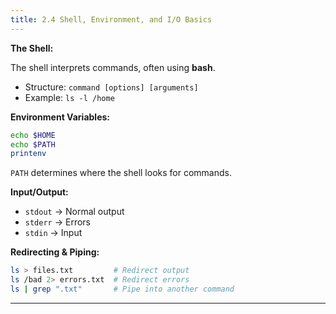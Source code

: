 ```yaml
---
title: 2.4 Shell, Environment, and I/O Basics
---
```


**The Shell:**

The shell interprets commands, often using **bash**.

- Structure: `command [options] [arguments]`
- Example: `ls -l /home`

**Environment Variables:**

```bash
echo $HOME
echo $PATH
printenv
```

`PATH` determines where the shell looks for commands.

**Input/Output:**

- `stdout` → Normal output
- `stderr` → Errors
- `stdin` → Input

**Redirecting & Piping:**

```bash
ls > files.txt         # Redirect output
ls /bad 2> errors.txt  # Redirect errors
ls | grep ".txt"       # Pipe into another command
```

---
